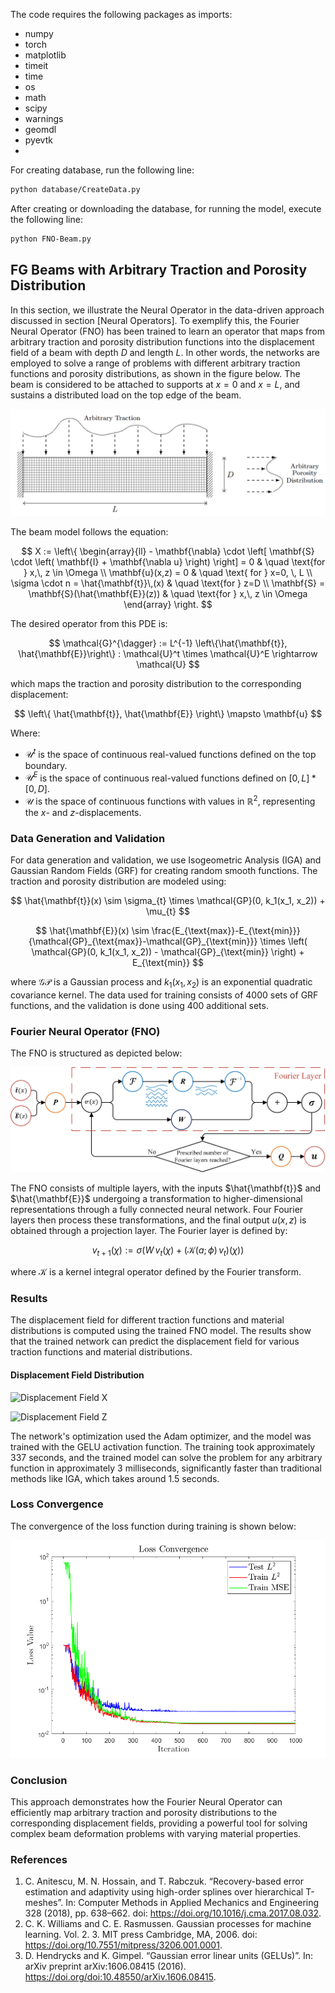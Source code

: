 The code requires the following packages as imports:

-	numpy
-	torch
-	matplotlib
-	timeit
-	time
-	os
-	math
-	scipy
-	warnings
-	geomdl
-	pyevtk
- 
For creating database, run the following line:
```bash
python database/CreateData.py
```
After creating or downloading the database, for running the model, execute the following line:
```bash
python FNO-Beam.py
```


## FG Beams with Arbitrary Traction and Porosity Distribution

In this section, we illustrate the Neural Operator in the data-driven approach discussed in section [Neural Operators]. To exemplify this, the Fourier Neural Operator (FNO) has been trained to learn an operator that maps from arbitrary traction and porosity distribution functions into the displacement field of a beam with depth $D$ and length $L$. In other words, the networks are employed to solve a range of problems with different arbitrary traction functions and porosity distributions, as shown in the figure below. The beam is considered to be attached to supports at $x=0$ and $x=L$, and sustains a distributed load on the top edge of the beam.

![Beam with Random Distributed Load and Random Porosity Distribution](images/Figure_FGM.png)

The beam model follows the equation:

$$
X := \left\{ 
\begin{array}{ll} - \mathbf{\nabla} \cdot \left[ \mathbf{S} \cdot \left( \mathbf{I} + \mathbf{\nabla u} \right) \right] = 0  & \quad \text{for } x,\, z \in \Omega \\
\mathbf{u}(x,z) = 0 & \quad \text{ for } x=0, \, L \\
\sigma \cdot n = \hat{\mathbf{t}}\,(x) & \quad \text{for } z=D \\
\mathbf{S} = \mathbf{S}(\hat{\mathbf{E}}(z)) & \quad \text{for } x,\, z \in \Omega
\end{array} 
\right.
$$

The desired operator from this PDE is:

$$
\mathcal{G}^{\dagger} := L^{-1} \left\{\hat{\mathbf{t}}, \hat{\mathbf{E}}\right\} : \mathcal{U}^t \times \mathcal{U}^E \rightarrow \mathcal{U}
$$

which maps the traction and porosity distribution to the corresponding displacement:

$$
\left\{ \hat{\mathbf{t}}, \hat{\mathbf{E}} \right\} \mapsto \mathbf{u}
$$

Where:

- $\mathcal{U}^t$ is the space of continuous real-valued functions defined on the top boundary.
- $\mathcal{U}^E$ is the space of continuous real-valued functions defined on $[0,L]*[0,D]$.
- $\mathcal{U}$ is the space of continuous functions with values in $\mathbb{R}^2$, representing the $x$- and $z$-displacements.

### Data Generation and Validation

For data generation and validation, we use Isogeometric Analysis (IGA) and Gaussian Random Fields (GRF) for creating random smooth functions. The traction and porosity distribution are modeled using:

$$
\hat{\mathbf{t}}(x) \sim \sigma_{t} \times \mathcal{GP}(0, k_1(x_1, x_2)) + \mu_{t}
$$

$$
\hat{\mathbf{E}}(x) \sim \frac{E_{\text{max}}-E_{\text{min}}}{\mathcal{GP}_{\text{max}}-\mathcal{GP}_{\text{min}}} \times \left( \mathcal{GP}(0, k_1(x_1, x_2)) - \mathcal{GP}_{\text{min}} \right) + E_{\text{min}}
$$

where $\mathcal{GP}$ is a Gaussian process and $k_1(x_1,x_2)$ is an exponential quadratic covariance kernel. The data used for training consists of 4000 sets of GRF functions, and the validation is done using 400 additional sets.

### Fourier Neural Operator (FNO)

The FNO is structured as depicted below:

![FNO Architecture](images/FNO.png)

The FNO consists of multiple layers, with the inputs $\hat{\mathbf{t}}$ and $\hat{\mathbf{E}}$ undergoing a transformation to higher-dimensional representations through a fully connected neural network. Four Fourier layers then process these transformations, and the final output $u(x,z)$ is obtained through a projection layer. The Fourier layer is defined by:

$$
v_{t+1}(\chi) := \sigma \left( W\,v_t(\chi) + \left( \mathcal{K}(a;\phi)\,v_t \right) (\chi) \right)
$$

where $\mathcal{K}$ is a kernel integral operator defined by the Fourier transform.

### Results

The displacement field for different traction functions and material distributions is computed using the trained FNO model. The results show that the trained network can predict the displacement field for various traction functions and material distributions.

#### Displacement Field Distribution

![Displacement Field X](images/Displacment_x.png)

![Displacement Field Z](images/Displacment_z.png)

The network's optimization used the Adam optimizer, and the model was trained with the GELU activation function. The training took approximately 337 seconds, and the trained model can solve the problem for any arbitrary function in approximately 3 milliseconds, significantly faster than traditional methods like IGA, which takes around 1.5 seconds.

### Loss Convergence

The convergence of the loss function during training is shown below:

![Loss Convergence](images/LossConverge2.png)

### Conclusion

This approach demonstrates how the Fourier Neural Operator can efficiently map arbitrary traction and porosity distributions to the corresponding displacement fields, providing a powerful tool for solving complex beam deformation problems with varying material properties.

### References

1. C. Anitescu, M. N. Hossain, and T. Rabczuk. “Recovery-based error estimation and adaptivity using high-order splines over hierarchical T-meshes”. In: Computer Methods in Applied Mechanics and
Engineering 328 (2018), pp. 638–662. doi: https://doi.org/10.1016/j.cma.2017.08.032.
2. C. K. Williams and C. E. Rasmussen. Gaussian processes for machine learning. Vol. 2. 3. MIT press
Cambridge, MA, 2006. doi: https://doi.org/10.7551/mitpress/3206.001.0001.
3. D. Hendrycks and K. Gimpel. “Gaussian error linear units (GELUs)”. In: arXiv preprint arXiv:1606.08415
(2016). https://doi.org/doi:10.48550/arXiv.1606.08415.